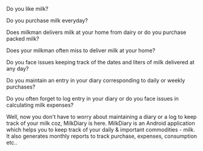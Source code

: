 Do you like milk?

Do you purchase milk everyday?

Does milkman delivers milk at your home from dairy or do you purchase packed milk? 

Does your milkman often miss to deliver milk at your home?

Do you face issues keeping track of the dates and liters of milk delivered at any day?

Do you maintain an entry in your diary corresponding to daily or weekly purchases?

Do you often forget to log entry in your diary or do you face issues in calculating milk expenses?

Well, now you don't have to worry about maintaining a diary or a log to keep track of your milk coz, MilkDiary is here. 
MilkDiary is an Android application which helps you to keep track of your daily & important commodities - milk. It also generates monthly reports to track purchase, expenses, consumption etc..
